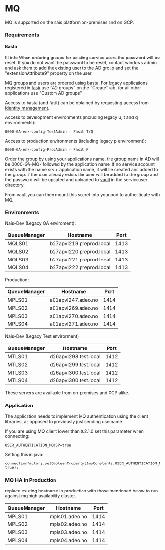 # MQ

MQ is supported on the nais platform on-premises and on GCP. 



### Requirements


#### Basta

!!! info
    When ordering groups for existing service users the password will be reset. If you do not want the password to be reset, contact windows admin and ask them to add the existing user to the AD group and set the "extensionAttribute9" property on the user

MQ groups and users are ordered using [basta](https://basta.intern.nav.no). 
For legacy applications registered in [fasit](https://fasit.adeo.no) use "AD groups" on the "Create" tab, 
for all other applications use "Custom AD groups".

Access to basta (and fasit) can be obtained by requesting access from [identity management](mailto:nav.it.identhandtering@nav.no).

Access to development environments (including legacy u, t and q environments):

```
0000-GA-env-config-TestAdmin - Fasit T/Q
```

Access to production environments (including legacy p environment):

```
0000-GA-env-config-ProdAdmin - Fasit P
```

Order the group by using your applications name, the group name in AD will be 0000-GA-MQ- followed by the application name.
If no service account exists with the name srv + application name, it will be created and added to the group.
If the user already exists the user will be added to the group and the password will be updated 
and uploaded to [vault](https://vault.adeo.no) in the serviceuser directory.

From vault you can then mount this secret into your pod to authenticate with MQ.

### Environments

Nais-Dev (Legacy QA enviroment):

| QueueManager   | Hostname                 | Port |
| -------------- | ------------------------ | ---- |
| MQLS01         | b27apvl219.preprod.local | 1413 |
| MQLS02         | b27apvl220.preprod.local | 1413 |
| MQLS03         | b27apvl221.preprod.local | 1413 |
| MQLS04         | b27apvl222.preprod.local | 1413 |

Production :

| QueueManager   | Hostname                 | Port |
| -------------- | ------------------------ | ---- |
| MPLS01         | a01apvl247.adeo.no       | 1414 | 
| MPLS02         | a01apvl269.adeo.no       | 1414 |
| MPLS03         | a01apvl270.adeo.no       | 1414 |
| MPLS04         | a01apvl271.adeo.no       | 1414 |

Nais-Dev (Legacy Test envirorment)

| QueueManager   | Hostname                 | Port |
| -------------- | ------------------------ | ---- |
| MTLS01         | d26apvl298.test.local    | 1412 |
| MTLS02         | d26apvl299.test.local    | 1412 |
| MTLS03         | d26apvl300.test.local    | 1412 |
| MTLS04         | d26apvl300.test.local    | 1412 |


These servers are available from on-premises and GCP alike.

### Application

The application needs to implement MQ authentication using the client libraries, as opposed to previously just sending username.

If you are using MQ client lower than 9.2.1.0 set this parameter when connecting: 

```
USER_AUTHENTICATION_MQCSP=true
```

Setting this in java: 

```
connectionFactory.setBooleanProperty(JmsConstants.USER_AUTHENTICATION_MQCSP, true);
```

### MQ HA in Production
replace existing hostname in production with those mentioned below to run against mq high availability cluster.

| QueueManager   | Hostname                 | Port |
| -------------- | ------------------------ | ---- |
| MPLS01         | mpls01.adeo.no           | 1414 | 
| MPLS02         | mpls02.adeo.no           | 1414 |
| MPLS03         | mpls03.adeo.no           | 1414 |
| MPLS04         | mpls04.adeo.no           | 1414 |
